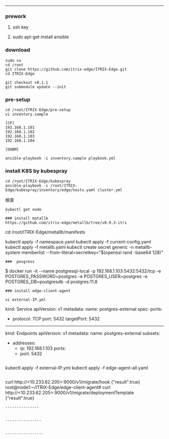 
------------
### prework
1. ssh key

2. sudo apt-get install ansible

### download
```
sudo su
cd /root
git clone https://github.com/itrix-edge/ITRIX-Edge.git
cd ITRIX-Edge

git checkout v0.1.1
git submodule update --init
```
### pre-setup
```
cd /root/ITRIX-Edge/pre-setup
vi inventory.sample

[CP]
192.168.1.101
192.168.1.102
192.168.1.103
192.168.1.104

[OOBM]
```
```
ansible-playbook -i inventory.sample playbook.yml
```
### install K8S by kubespray
```
cd /root/ITRIX-Edge/kubespray
ansible-playbook -i /root/ITRIX-Edge/kubespray/inventory/edge/hosts.yaml cluster.yml
```
檢查
```
kubectl get node
``
### install matallb
https://github.com/itrix-edge/metallb/tree/v0.9.3-itri
```
cd /root/ITRIX-Edge/metallb/manifests

kubectl apply -f namespace.yaml
kubectl apply -f current-config.yaml
kubectl apply -f metallb.yaml
kubectl create secret generic -n metallb-system memberlist --from-literal=secretkey="$(openssl rand -base64 128)"
```
###  posgress
```
$ docker run -it --name postgresql-local -p 192.168.1.103:5432:5432/tcp -e POSTGRES_PASSWORD=postgres -e POSTGRES_USER=postgres -e POSTGRES_DB=postgresdb -d postgres:11.8
```
### install edge-client-agent

vi external-IP.yml
```
kind: Service
apiVersion: v1
metadata:
  name: postgres-external
spec:
  ports:
  - protocol: TCP
    port: 5432
    targetPort: 5432
------------
kind: Endpoints
apiVersion: v1
metadata:
  name: postgres-external
subsets:
  - addresses:
      - ip: 192.168.1.103
    ports:
      - port: 5432
```
```
kubectl apply -f external-IP.yml
kubectl apply -f edge-agent-all.yaml
```
```
curl http://<10.233.62.205>:9000/v1/migrate/hook
{"result":true}
root@node1:~/ITRIX-Edge/edge-client-agent#
curl http://<10.233.62.205>:9000/v1/migrate/deploymentTemplate
{"result":true}
```
---------------


----------------


-----------------
